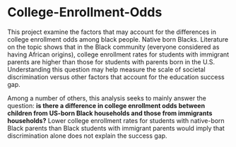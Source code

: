 # College-Enrollment-Odds

This project examine the factors that may account for the differences in college enrollment odds among black people. Native born Blacks. Literature on the topic shows that in the Black community (everyone considered as having African origins), college enrollment rates for students with immigrant parents are higher than those for students with parents born in the U.S. Understanding this question may help measure the scale of societal discrimination versus other factors that account for the education success gap. 

Among a number of others, this analysis seeks to mainly answer the question: **is there a difference in college enrollment odds between children from US-born Black households and those from immigrants households?** Lower college enrollment rates for students with native-born Black parents than Black students with immigrant parents would imply that discrimination alone does not explain the success gap.